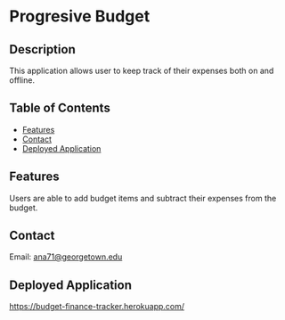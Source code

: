 # Progresive Budget

## Description

This application allows user to keep track of their expenses both on and offline.

## Table of Contents

* [Features](#Features)
* [Contact](#Contact)
* [Deployed Application](#Deployed-Application)

## Features
    
Users are able to add budget items and subtract their expenses from the budget.

## Contact
Email: ana71@georgetown.edu

## Deployed Application
https://budget-finance-tracker.herokuapp.com/
